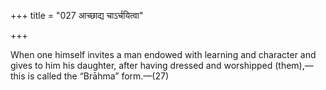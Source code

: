 +++
title = "027 आच्छाद्य चाऽर्चयित्वा"

+++

When one himself invites a man endowed with learning and character and gives to him his daughter, after having dressed and worshipped (them),—this is called the “Brāhma” form.—(27)